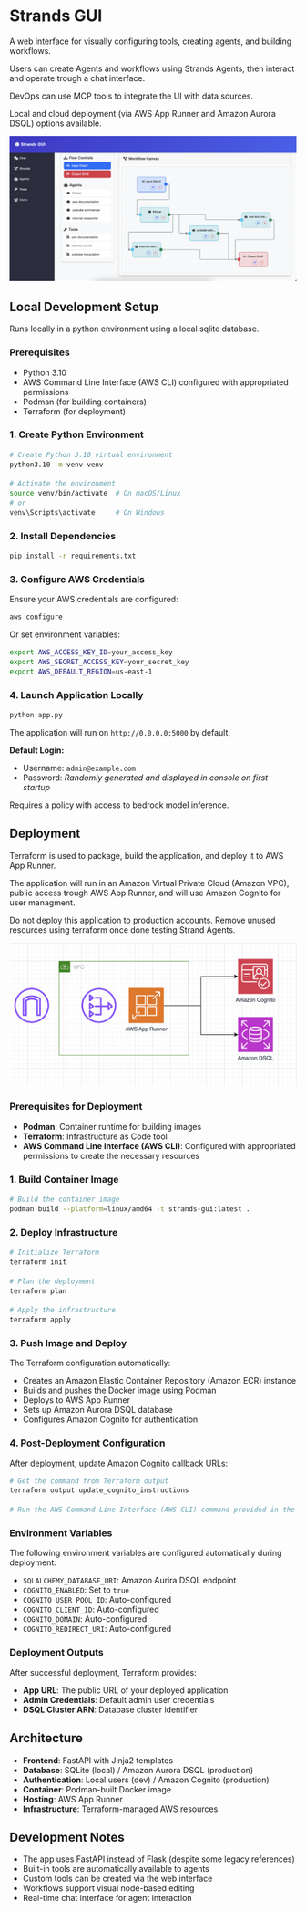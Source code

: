 # Strands GUI

A web interface for visually configuring tools, creating agents, and building workflows.

Users can create Agents and workflows using Strands Agents, then interact and operate trough a chat interface.

DevOps can use MCP tools to integrate the UI with data sources.

Local and cloud deployment (via AWS App Runner and Amazon Aurora DSQL) options available.

![Screenshot](screenshot.png "screenshot")

 
## Local Development Setup

Runs locally in a python environment using a local sqlite database.

### Prerequisites

- Python 3.10
- AWS Command Line Interface (AWS CLI) configured with appropriated permissions
- Podman (for building containers)
- Terraform (for deployment)

### 1. Create Python Environment

```bash
# Create Python 3.10 virtual environment
python3.10 -m venv venv

# Activate the environment
source venv/bin/activate  # On macOS/Linux
# or
venv\Scripts\activate     # On Windows
```

### 2. Install Dependencies

```bash
pip install -r requirements.txt
```

### 3. Configure AWS Credentials

Ensure your AWS credentials are configured:

```bash
aws configure
```

Or set environment variables:

```bash
export AWS_ACCESS_KEY_ID=your_access_key
export AWS_SECRET_ACCESS_KEY=your_secret_key
export AWS_DEFAULT_REGION=us-east-1
```

### 4. Launch Application Locally

```bash
python app.py
```

The application will run on `http://0.0.0.0:5000` by default.

**Default Login:**
- Username: `admin@example.com`
- Password: *Randomly generated and displayed in console on first startup*

Requires a policy with access to bedrock model inference. 

## Deployment

Terraform is used to package, build the application, and deploy it to AWS App Runner.

The application will run in an Amazon Virtual Private Cloud (Amazon VPC), public access trough AWS App Runner, and will use Amazon Cognito for user managment.

Do not deploy this application to production accounts. Remove unused resources using terraform once done testing Strand Agents.

![Architecture](architecture.png "Architecture")


### Prerequisites for Deployment

- **Podman**: Container runtime for building images
- **Terraform**: Infrastructure as Code tool
- **AWS Command Line Interface (AWS CLI)**: Configured with appropriated permissions to create the necessary resources

### 1. Build Container Image

```bash
# Build the container image
podman build --platform=linux/amd64 -t strands-gui:latest .
```

### 2. Deploy Infrastructure

```bash
# Initialize Terraform
terraform init

# Plan the deployment
terraform plan

# Apply the infrastructure
terraform apply
```

### 3. Push Image and Deploy

The Terraform configuration automatically:
- Creates an Amazon Elastic Container Repository (Amazon ECR) instance
- Builds and pushes the Docker image using Podman
- Deploys to AWS App Runner
- Sets up Amazon Aurora DSQL database
- Configures Amazon Cognito for authentication

### 4. Post-Deployment Configuration

After deployment, update Amazon Cognito callback URLs:

```bash
# Get the command from Terraform output
terraform output update_cognito_instructions

# Run the AWS Command Line Interface (AWS CLI) command provided in the output
```

### Environment Variables

The following environment variables are configured automatically during deployment:

- `SQLALCHEMY_DATABASE_URI`: Amazon Aurira DSQL endpoint
- `COGNITO_ENABLED`: Set to `true`
- `COGNITO_USER_POOL_ID`: Auto-configured
- `COGNITO_CLIENT_ID`: Auto-configured
- `COGNITO_DOMAIN`: Auto-configured
- `COGNITO_REDIRECT_URI`: Auto-configured

### Deployment Outputs

After successful deployment, Terraform provides:

- **App URL**: The public URL of your deployed application
- **Admin Credentials**: Default admin user credentials
- **DSQL Cluster ARN**: Database cluster identifier

## Architecture

- **Frontend**: FastAPI with Jinja2 templates
- **Database**: SQLite (local) / Amazon Aurora DSQL (production)
- **Authentication**: Local users (dev) / Amazon Cognito (production)
- **Container**: Podman-built Docker image
- **Hosting**: AWS App Runner
- **Infrastructure**: Terraform-managed AWS resources

## Development Notes

- The app uses FastAPI instead of Flask (despite some legacy references)
- Built-in tools are automatically available to agents
- Custom tools can be created via the web interface
- Workflows support visual node-based editing
- Real-time chat interface for agent interaction
